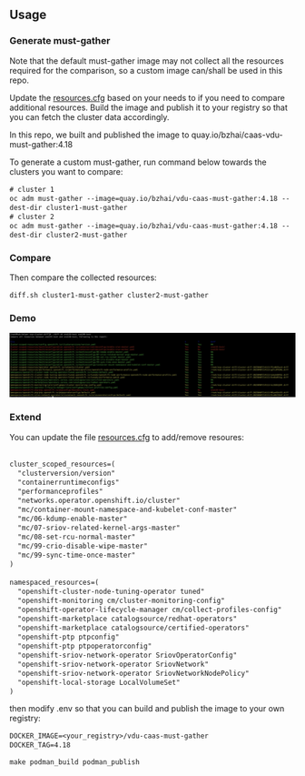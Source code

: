 ## Usage

### Generate must-gather

Note that the default must-gather image may not collect all the resources required for the comparison, so a custom 
image can/shall be used in this repo. 

Update the [resources.cfg](collection-scripts/resources.cfg) based on your needs to if you need to compare additional resources. Build the 
image and publish it to your registry so that you can fetch the cluster data accordingly. 

In this repo, we built and published the image to quay.io/bzhai/caas-vdu-must-gather:4.18

To generate a custom must-gather, run command below towards the clusters you want to compare:

```shell
# cluster 1
oc adm must-gather --image=quay.io/bzhai/vdu-caas-must-gather:4.18 --dest-dir cluster1-must-gather
# cluster 2
oc adm must-gather --image=quay.io/bzhai/vdu-caas-must-gather:4.18 --dest-dir cluster2-must-gather
```

### Compare

Then compare the collected resources:

```shell
diff.sh cluster1-must-gather cluster2-must-gather
```

### Demo

![demo](diff.jpg "cluster diff")


### Extend

You can update the file [resources.cfg](collection-scripts/resources.cfg) to add/remove resoures:
```shell

cluster_scoped_resources=(
  "clusterversion/version"
  "containerruntimeconfigs"
  "performanceprofiles"
  "networks.operator.openshift.io/cluster"
  "mc/container-mount-namespace-and-kubelet-conf-master"
  "mc/06-kdump-enable-master"
  "mc/07-sriov-related-kernel-args-master"
  "mc/08-set-rcu-normal-master"
  "mc/99-crio-disable-wipe-master"
  "mc/99-sync-time-once-master"
)

namespaced_resources=(
  "openshift-cluster-node-tuning-operator tuned"
  "openshift-monitoring cm/cluster-monitoring-config"
  "openshift-operator-lifecycle-manager cm/collect-profiles-config"
  "openshift-marketplace catalogsource/redhat-operators"
  "openshift-marketplace catalogsource/certified-operators"
  "openshift-ptp ptpconfig"
  "openshift-ptp ptpoperatorconfig"
  "openshift-sriov-network-operator SriovOperatorConfig"
  "openshift-sriov-network-operator SriovNetwork"
  "openshift-sriov-network-operator SriovNetworkNodePolicy"
  "openshift-local-storage LocalVolumeSet"
)

```

then modify .env so that you can build and publish the image to your own registry:

```
DOCKER_IMAGE=<your_registry>/vdu-caas-must-gather
DOCKER_TAG=4.18
```

```shell
make podman_build podman_publish
```
